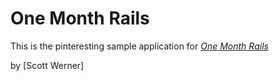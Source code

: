 # One Month Rails

This is the pinteresting sample application for 
[*One Month Rails*](http://onemonthrails.com)

by [Scott Werner]

